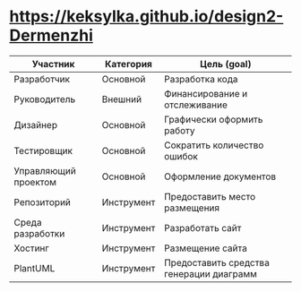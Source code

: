 # https://keksylka.github.io/design2-Dermenzhi


| Участник | Категория | Цель (goal) |
|---|---|---|
| Разработчик | Основной | Разработка кода |
| Руководитель | Внешний | Финансирование и отслеживание |
| Дизайнер  | Основной  | Графически оформить работу |
| Тестировщик  | Основной | Сократить количество ошибок |
| Управляющий проектом  | Основной | Оформление документов |
| Репозиторий  | Инструмент | Предоставить место размещения |
| Среда разработки  | Инструмент | Разработать сайт |
| Хостинг  | Инструмент | Размещение сайта |
| PlantUML  | Инструмент| Предоставить средства генерации диаграмм |
